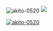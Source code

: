 <p> 
<img align="center" src="https://github-readme-stats.vercel.app/api?username=akito-0520&show_icons=true&locale=ja" alt ="akito-0520" />
<a href="https://github.com/anuraghazra/github-readme-stats">
  <img src="https://github-readme-stats.vercel.app/api/top-langs/?username=akito-0520&hide=jupyter%20notebook,shaderlab,tex,c%23&langs_count=9" />
</a>
</p>
<p align="left"> <a href= "https://github.com/ryo-ma/github-profile-trophy"><img src="https://github-profile-trophy.vercel.app/?username=akito-0520" alt="akito-0520" /></a> </p>
